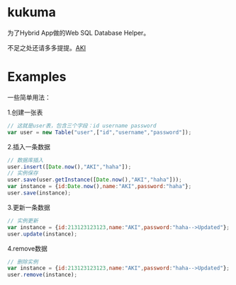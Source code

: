 # kukuma

  为了Hybrid App做的Web SQL Database Helper。
  
  
  不足之处还请多多提提。[AKI](http://weibo.com/natsuayiaki)


# Examples
一些简单用法：

1.创建一张表
```javascript
// 这就是user表，包含三个字段：id username password
var user = new Table("user",["id","username","password"]);
```
2.插入一条数据
```javascript
// 数据库插入
user.insert([Date.now(),"AKI","haha"]);
// 实例保存
user.save(user.getInstance([Date.now(),"AKI","haha"]));
var instance = {id:Date.now(),name:"AKI",password:"haha"};
user.save(instance);

```
3.更新一条数据
```javascript
// 实例更新
var instance = {id:213123123123,name:"AKI",password:"haha-->Updated"};
user.update(instance);
```
4.remove数据
```javascript
// 删除实例
var instance = {id:213123123123,name:"AKI",password:"haha-->Updated"};
user.remove(instance);
```